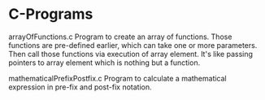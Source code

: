 # C-Programs

arrayOfFunctions.c
    Program to create an array of functions. Those functions are pre-defined earlier, which can take one or more parameters. Then call those functions via execution of array element. It's like passing pointers to array element which is nothing but a function.
    
mathematicalPrefixPostfix.c
    Program to calculate a mathematical expression in pre-fix and post-fix notation.
    
